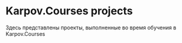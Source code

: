 # Karpov.Courses projects

Здесь представлены проекты, выполненные во время обучения в Karpov.Courses
